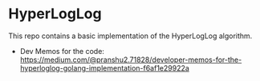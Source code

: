# HyperLogLog
This repo contains a basic implementation of the HyperLogLog algorithm.
- Dev Memos for the code: https://medium.com/@pranshu2.71828/developer-memos-for-the-hyperloglog-golang-implementation-f6af1e29922a
